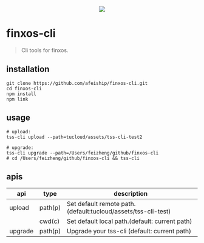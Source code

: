 <p align="center">
  <a href="https://github.com/afeiship/finxos-cli">
    <img src="http://ww2.sinaimg.cn/large/006tNc79gy1g4y5u28pngj319c09ogns.jpg">
  </a>
</p>


# finxos-cli
> Cli tools for finxos.


## installation
```shell
git clone https://github.com/afeiship/finxos-cli.git
cd finxos-cli
npm install
npm link
```

## usage
```shell
# upload:
tss-cli upload --path=tucloud/assets/tss-cli-test2

# upgrade:
tss-cli upgrade --path=/Users/feizheng/github/finxos-cli 
# cd /Users/feizheng/github/finxos-cli && tss-cli
```


## apis
| api     | type    | description                                                   |
| ------- | ------- | ------------------------------------------------------------- |
| upload  | path(p) | Set default remote path.(default:tucloud/assets/tss-cli-test) |
|         | cwd(c)  | Set default local path.(default: current path)                |
| upgrade | path(p) | Upgrade your tss-cli (default: current path)                  |

